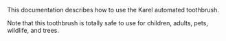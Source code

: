 This documentation describes how to use the Karel automated toothbrush. 

Note that this toothbrush is totally safe to use for children, adults, pets, wildlife, and trees.

